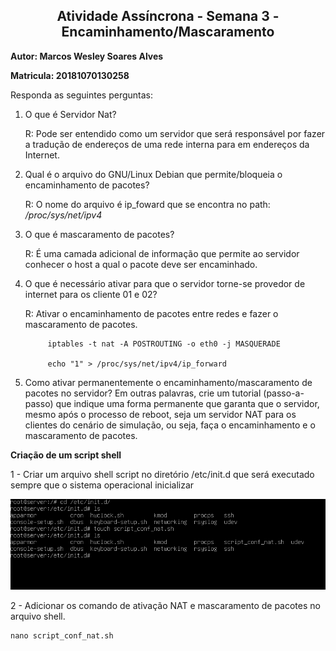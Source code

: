 
<div align='center'>
<h2> Atividade Assíncrona - Semana 3 - Encaminhamento/Mascaramento </h2>
</div>

**Autor: Marcos Wesley Soares Alves**

**Matricula: 20181070130258**

Responda as seguintes perguntas:

1) O que é Servidor Nat?
    
    R: Pode ser entendido como um servidor que será responsável por fazer a tradução de endereços de uma rede interna para em endereços da Internet.

2) Qual é o arquivo do GNU/Linux Debian que permite/bloqueia o encaminhamento de pacotes?
    
    R: O nome do arquivo é ip_foward que se encontra no path: */proc/sys/net/ipv4*

3) O que é mascaramento de pacotes?

    R: É uma camada adicional de informação que permite ao servidor conhecer o host a qual o pacote deve ser encaminhado. 

4) O que é necessário ativar para que o servidor torne-se provedor de internet para os cliente 01 e 02?
   
    R: Ativar o encaminhamento de pacotes entre redes e fazer o mascaramento de pacotes.
        
            iptables -t nat -A POSTROUTING -o eth0 -j MASQUERADE

            echo "1" > /proc/sys/net/ipv4/ip_forward


5) Como ativar permanentemente o encaminhamento/mascaramento de pacotes no servidor? Em outras palavras, crie um tutorial (passo-a-passo) que indique uma forma permanente que garanta que o servidor, mesmo após o processo de reboot, seja um servidor NAT para os clientes do cenário de simulação, ou seja, faça o encaminhamento e o mascaramento de pacotes.

**Criação de um script shell**

1 - Criar um arquivo shell script no diretório /etc/init.d que será executado sempre que o sistema operacional inicializar

   <div align='center'>
        <img src='img1.png'>
    </div>

2 - Adicionar os comando de ativação NAT e mascaramento de pacotes no arquivo shell.

    nano script_conf_nat.sh

